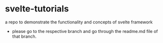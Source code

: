 # svelte-tutorials
a repo to demonstrate the functionality and concepts of svelte framework

- please go to the respective branch and go through the readme.md file of that branch.
